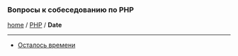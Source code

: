### Вопросы к собеседованию по PHP
[home][go-home] / [PHP][go-php] / **Date**

---

- [Осталось времени](./q1/index.md)


 
[go-home]: ../../index.md
[go-php]: ../index.md
